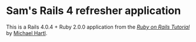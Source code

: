 # Sam's Rails 4 refresher application

This is a Rails 4.0.4 + Ruby 2.0.0 application from the
[*Ruby on Rails Tutorial*](http://railstutorial.org/)
by [Michael Hartl](http://michaelhartl.com/).

